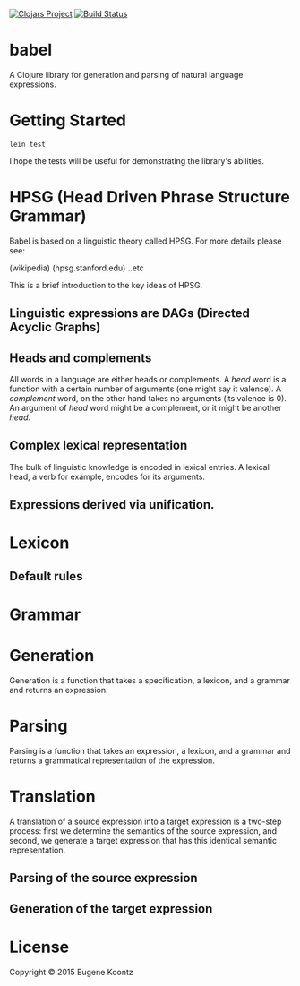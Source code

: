 [![Clojars Project](http://clojars.org/babel/latest-version.svg)](http://clojars.org/babel)
[![Build Status](https://secure.travis-ci.org/ekoontz/babel.png?branch=master)](http://travis-ci.org/ekoontz/babel)

# babel

A Clojure library for generation and parsing of natural language expressions.

# Getting Started

```lein test```

I hope the tests will be useful for demonstrating the library's abilities.

# HPSG (Head Driven Phrase Structure Grammar)

Babel is based on a linguistic theory called HPSG. For more details please see:

(wikipedia)
(hpsg.stanford.edu)
..etc

This is a brief introduction to the key ideas of HPSG.

## Linguistic expressions are DAGs (Directed Acyclic Graphs)

## Heads and complements

All words in a language are either heads or complements. A _head_ word
is a function with a certain number of arguments (one might say it
valence). A _complement_ word, on the other hand takes no arguments
(its valence is 0). An argument of _head_ word might be a complement,
or it might be another _head_.

## Complex lexical representation

The bulk of linguistic knowledge is encoded in lexical entries. A
lexical head, a verb for example, encodes for its arguments.

## Expressions derived via unification.

# Lexicon

## Default rules

# Grammar

# Generation

Generation is a function that takes a specification, a lexicon, and a
grammar and returns an expression.

# Parsing

Parsing is a function that takes an expression, a lexicon, and a
grammar and returns a grammatical representation of the expression.

# Translation

A translation of a source expression into a target expression is a
two-step process: first we determine the semantics of the source
expression, and second, we generate a target expression that has this
identical semantic representation.

## Parsing of the source expression

## Generation of the target expression

# License

Copyright © 2015 Eugene Koontz
